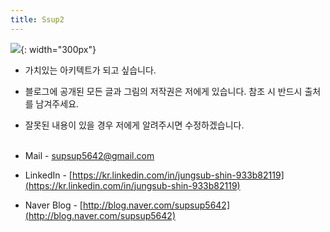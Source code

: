```yaml
---
title: Ssup2
---
```


![]({{site.baseurl}}/images/logo.png){: width="300px"}

* 가치있는 아키텍트가 되고 싶습니다.
* 블로그에 공개된 모든 글과 그림의 저작권은 저에게 있습니다. 참조 시 반드시 출처를 남겨주세요.
* 잘못된 내용이 있을 경우 저에게 알려주시면 수정하겠습니다. <br> <br>

* Mail - supsup5642@gmail.com
* LinkedIn - [https://kr.linkedin.com/in/jungsub-shin-933b82119](https://kr.linkedin.com/in/jungsub-shin-933b82119)
* Naver Blog - [http://blog.naver.com/supsup5642](http://blog.naver.com/supsup5642)
